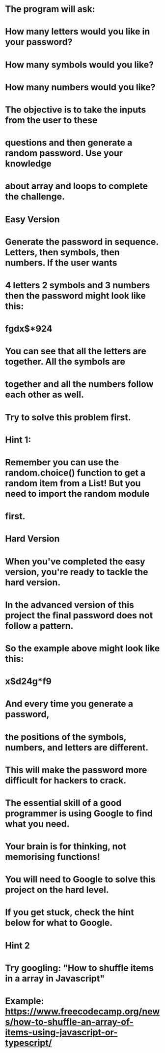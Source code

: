 # The program will ask:

#

# How many letters would you like in your password?

# How many symbols would you like?

# How many numbers would you like?

# The objective is to take the inputs from the user to these

# questions and then generate a random password. Use your knowledge

# about array and loops to complete the challenge.

#

# Easy Version

# Generate the password in sequence. Letters, then symbols, then numbers. If the user wants

#

# 4 letters 2 symbols and 3 numbers then the password might look like this:

#

# fgdx$\*924

#

# You can see that all the letters are together. All the symbols are

# together and all the numbers follow each other as well.

# Try to solve this problem first.

#

# Hint 1:

# Remember you can use the random.choice() function to get a random item from a List! But you need to import the random module

# first.

# Hard Version

# When you've completed the easy version, you're ready to tackle the hard version.

# In the advanced version of this project the final password does not follow a pattern.

# So the example above might look like this:

#

# x$d24g\*f9

#

# And every time you generate a password,

# the positions of the symbols, numbers, and letters are different.

# This will make the password more difficult for hackers to crack.

#

# The essential skill of a good programmer is using Google to find what you need.

# Your brain is for thinking, not memorising functions!

# You will need to Google to solve this project on the hard level.

# If you get stuck, check the hint below for what to Google.

# Hint 2

# Try googling: "How to shuffle items in a array in Javascript"

# Example: https://www.freecodecamp.org/news/how-to-shuffle-an-array-of-items-using-javascript-or-typescript/

